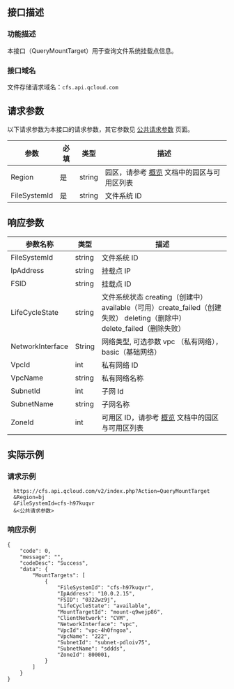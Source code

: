 ## 接口描述
### 功能描述
本接口（QueryMountTarget）用于查询文件系统挂载点信息。

### 接口域名
文件存储请求域名：`cfs.api.qcloud.com`

## 请求参数
以下请求参数为本接口的请求参数，其它参数见 [公共请求参数](http://tce.fsphere.cn/document/product/582/13227) 页面。

|    参数   | 必填 |  类型 |                       描述                         |
|------------|-----|--------|------------------------------------------------|
| Region     |    是   | string |园区，请参考 [概览](http://tce.fsphere.cn/document/product/582/13225) 文档中的园区与可用区列表 | 
| FileSystemId | 是  |string| 文件系统 ID                                       | 


## 响应参数

|     参数名称     |             类型  |          描述                        | 
|------------------|--------|-----------------------------------|
| FileSystemId     | string | 文件系统 ID                                                  |
| IpAddress        |  string |挂载点 IP                                          |
| FSID             |  string |挂载点 ID                                                   |
| LifeCycleState   | string | 文件系统状态 creating（创建中） available（可用）create_failed（创建失败） deleting（删除中） delete_failed（删除失败） |
| NetworkInterface | String | 网络类型, 可选参数 vpc （私有网络），basic（基础网络）                                          |
| VpcId            |int    | 私有网络 ID                                 |  
| VpcName          | string | 私有网络名称               |
| SubnetId         |  int    |子网 Id                       |
| SubnetName       | string |子网名称                                     | 
| ZoneId           | int    |可用区 ID，请参考 [概览](http://tce.fsphere.cn/document/product/582/13225) 文档中的园区与可用区列表                       | 



## 实际示例 

### 请求示例

```
  https://cfs.api.qcloud.com/v2/index.php?Action=QueryMountTarget
  &Region=bj
  &FileSystemId=cfs-h97kuqvr
  &<公共请求参数>
```

### 响应示例

```
{
    "code": 0,
    "message": "",
    "codeDesc": "Success",
    "data": {
        "MountTargets": [
            {
                "FileSystemId": "cfs-h97kuqvr",
                "IpAddress": "10.0.2.15",
                "FSID": "0322wz9j",
                "LifeCycleState": "available",
                "MountTargetId": "mount-q9wejp86",
                "ClientNetwork": "CVM",
                "NetworkInterface": "vpc",
                "VpcId": "vpc-4h0fngoa",
                "VpcName": "222",
                "SubnetId": "subnet-pdloiv75",
                "SubnetName": "sddds",
                "ZoneId": 800001,
            }
        ]
    }
}

```




